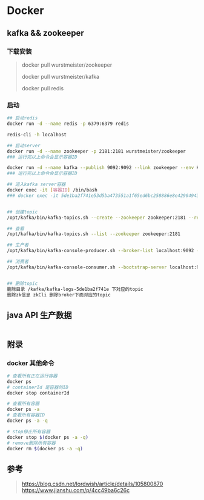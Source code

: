 # Docker

## kafka && zookeeper

### 下载安装
> docker pull wurstmeister/zookeeper
> 
> docker pull wurstmeister/kafka
>
> docker pull redis

### 启动
```sh
## 启动redis
docker run -d --name redis -p 6379:6379 redis

redis-cli -h localhost

## 启动server
docker run -d --name zookeeper -p 2181:2181 wurstmeister/zookeeper
### 运行完以上命令会显示容器ID

docker run -d --name kafka --publish 9092:9092 --link zookeeper --env KAFKA_ZOOKEEPER_CONNECT=zookeeper:2181 --env KAFKA_ADVERTISED_HOST_NAME=localhost --env KAFKA_ADVERTISED_PORT=9092 wurstmeister/kafka
### 运行完以上命令会显示容器ID

## 进入kafka server容器
docker exec -it [容器ID] /bin/bash
### docker exec -it 5de1ba2f741e53d5ba473551a1f65ed6bc258886e8e42904943dc769db4f3814 /bin/bash


## 创建topic
/opt/kafka/bin/kafka-topics.sh --create --zookeeper zookeeper:2181 --replication-factor 1 --partitions 1 --topic test

## 查看
/opt/kafka/bin/kafka-topics.sh --list --zookeeper zookeeper:2181

## 生产者
/opt/kafka/bin/kafka-console-producer.sh --broker-list localhost:9092 --topic test

## 消费者
/opt/kafka/bin/kafka-console-consumer.sh --bootstrap-server localhost:9092 --topic test --from-beginning


## 删除topic
删除目录 /kafka/kafka-logs-5de1ba2f741e 下对应的topic
删除zk信息 zkCli 删除broker下面对应的topic
```
## java API 生产数据
```java


```



## 附录

### docker 其他命令
```sh
# 查看所有正在运行容器
docker ps
# containerId 是容器的ID
docker stop containerId

# 查看所有容器
docker ps -a
# 查看所有容器ID
docker ps -a -q

# stop停止所有容器
docker stop $(docker ps -a -q)
# remove删除所有容器
docker rm $(docker ps -a -q)

```



## 参考
> https://blog.csdn.net/lordwish/article/details/105800870
> https://www.jianshu.com/p/4cc49ba6c26c